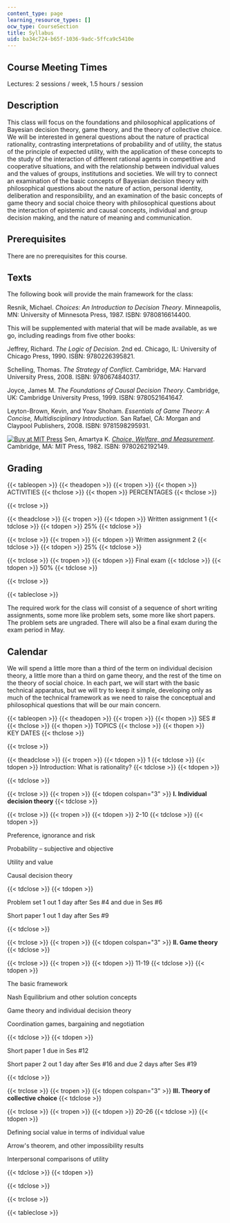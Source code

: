 ```yaml
---
content_type: page
learning_resource_types: []
ocw_type: CourseSection
title: Syllabus
uid: ba34c724-b65f-1036-9adc-5ffca9c5410e
---
```


Course Meeting Times
--------------------

Lectures: 2 sessions / week, 1.5 hours / session

Description
-----------

This class will focus on the foundations and philosophical applications of Bayesian decision theory, game theory, and the theory of collective choice. We will be interested in general questions about the nature of practical rationality, contrasting interpretations of probability and of utility, the status of the principle of expected utility, with the application of these concepts to the study of the interaction of different rational agents in competitive and cooperative situations, and with the relationship between individual values and the values of groups, institutions and societies. We will try to connect an examination of the basic concepts of Bayesian decision theory with philosophical questions about the nature of action, personal identity, deliberation and responsibility, and an examination of the basic concepts of game theory and social choice theory with philosophical questions about the interaction of epistemic and causal concepts, individual and group decision making, and the nature of meaning and communication.

Prerequisites
-------------

There are no prerequisites for this course.

Texts
-----

The following book will provide the main framework for the class:

Resnik, Michael. _Choices: An Introduction to Decision Theory_. Minneapolis, MN: University of Minnesota Press, 1987. ISBN: 9780816614400.

This will be supplemented with material that will be made available, as we go, including readings from five other books:

Jeffrey, Richard. _The Logic of Decision_. 2nd ed. Chicago, IL: University of Chicago Press, 1990. ISBN: 9780226395821.

Schelling, Thomas. _The Strategy of Conflict_. Cambridge, MA: Harvard University Press, 2008. ISBN: 9780674840317.

Joyce, James M. _The Foundations of Causal Decision Theory_. Cambridge, UK: Cambridge University Press, 1999. ISBN: 9780521641647.

Leyton-Brown, Kevin, and Yoav Shoham. _Essentials of Game Theory: A Concise, Multidisciplinary Introduction_. San Rafael, CA: Morgan and Claypool Publishers, 2008. ISBN: 9781598295931.

[![Buy at MIT Press](/images/mp_logo.gif)](https://mitpress.mit.edu/9780262192149) Sen, Amartya K. [_Choice, Welfare, and Measurement_](https://mitpress.mit.edu/9780262192149). Cambridge, MA: MIT Press, 1982. ISBN: 9780262192149.

Grading
-------

{{< tableopen >}}
{{< theadopen >}}
{{< tropen >}}
{{< thopen >}}
ACTIVITIES
{{< thclose >}}
{{< thopen >}}
PERCENTAGES
{{< thclose >}}

{{< trclose >}}

{{< theadclose >}}
{{< tropen >}}
{{< tdopen >}}
Written assignment 1
{{< tdclose >}}
{{< tdopen >}}
25%
{{< tdclose >}}

{{< trclose >}}
{{< tropen >}}
{{< tdopen >}}
Written assignment 2
{{< tdclose >}}
{{< tdopen >}}
25%
{{< tdclose >}}

{{< trclose >}}
{{< tropen >}}
{{< tdopen >}}
Final exam
{{< tdclose >}}
{{< tdopen >}}
50%
{{< tdclose >}}

{{< trclose >}}

{{< tableclose >}}

  

The required work for the class will consist of a sequence of short writing assignments, some more like problem sets, some more like short papers. The problem sets are ungraded. There will also be a final exam during the exam period in May.

Calendar
--------

We will spend a little more than a third of the term on individual decision theory, a little more than a third on game theory, and the rest of the time on the theory of social choice. In each part, we will start with the basic technical apparatus, but we will try to keep it simple, developing only as much of the technical framework as we need to raise the conceptual and philosophical questions that will be our main concern.

{{< tableopen >}}
{{< theadopen >}}
{{< tropen >}}
{{< thopen >}}
SES #
{{< thclose >}}
{{< thopen >}}
TOPICS
{{< thclose >}}
{{< thopen >}}
KEY DATES
{{< thclose >}}

{{< trclose >}}

{{< theadclose >}}
{{< tropen >}}
{{< tdopen >}}
1
{{< tdclose >}}
{{< tdopen >}}
Introduction: What is rationality?
{{< tdclose >}}
{{< tdopen >}}

{{< tdclose >}}

{{< trclose >}}
{{< tropen >}}
{{< tdopen colspan="3" >}}
**I. Individual decision theory**
{{< tdclose >}}

{{< trclose >}}
{{< tropen >}}
{{< tdopen >}}
2-10
{{< tdclose >}}
{{< tdopen >}}


Preference, ignorance and risk

Probability – subjective and objective

Utility and value

Causal decision theory


{{< tdclose >}}
{{< tdopen >}}


Problem set 1 out 1 day after Ses #4 and due in Ses #6

Short paper 1 out 1 day after Ses #9


{{< tdclose >}}

{{< trclose >}}
{{< tropen >}}
{{< tdopen colspan="3" >}}
**II. Game theory**
{{< tdclose >}}

{{< trclose >}}
{{< tropen >}}
{{< tdopen >}}
11-19
{{< tdclose >}}
{{< tdopen >}}


The basic framework

Nash Equilibrium and other solution concepts

Game theory and individual decision theory

Coordination games, bargaining and negotiation


{{< tdclose >}}
{{< tdopen >}}


Short paper 1 due in Ses #12

Short paper 2 out 1 day after Ses #16 and due 2 days after Ses #19


{{< tdclose >}}

{{< trclose >}}
{{< tropen >}}
{{< tdopen colspan="3" >}}
**III. Theory of collective choice**
{{< tdclose >}}

{{< trclose >}}
{{< tropen >}}
{{< tdopen >}}
20-26
{{< tdclose >}}
{{< tdopen >}}


Defining social value in terms of individual value

Arrow's theorem, and other impossibility results

Interpersonal comparisons of utility


{{< tdclose >}}
{{< tdopen >}}

{{< tdclose >}}

{{< trclose >}}

{{< tableclose >}}